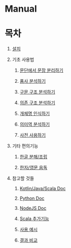 # Manual

# 목차

1. [설치](./installation.md)

1. 기초 사용법

    1. [문단에서 문장 분리하기](./SentenceSplit.md)

    1. [품사 분석하기](./POSTag.md)

    1. [구문 구조 분석하기](./SyntaxParse.md)
    
    1. [의존 구조 분석하기](./DepParse.md)
    
    1. [개체명 인식하기](./NER.md)
    
    1. [의미역 분석하기](./SRL.md)
    
    1. [사전 사용하기](./Dictionary.md)

1. 기타 편의기능

    1. [한글 분해/조립](./HangulAssembly.md)
    
    1. [한자/영문 음독](./ReadingForeign.md)

1. 참고할 것들

    1. [Kotlin/Java/Scala Doc](https://koalanlp.github.io/koalanlp/api/koalanlp/index.html)
    
    1. [Python Doc](https://koalanlp.github.io/python-support)
    
    1. [NodeJS Doc](https://koalanlp.github.io/nodejs-support)
    
    1. [Scala 추가기능](https://koalanlp.github.io/scala-support)
    
    1. [사용 예시](https://koalanlp.github.io/sample)
    
    1. [결과 비교](https://koalanlp.github.io/sample/comparison)
